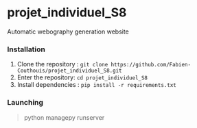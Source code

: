 # projet_individuel_S8

Automatic webography generation website

### Installation

1. Clone the repository : `git clone https://github.com/Fabien-Couthouis/projet_individuel_S8.git`
2. Enter the repository: `cd projet_individuel_S8`
3. Install dependencies : `pip install -r requirements.txt`

### Launching

> python managepy runserver
